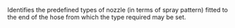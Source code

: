 Identifies the predefined types of nozzle (in terms of spray pattern) fitted to the end of the hose from which the type required may be set.